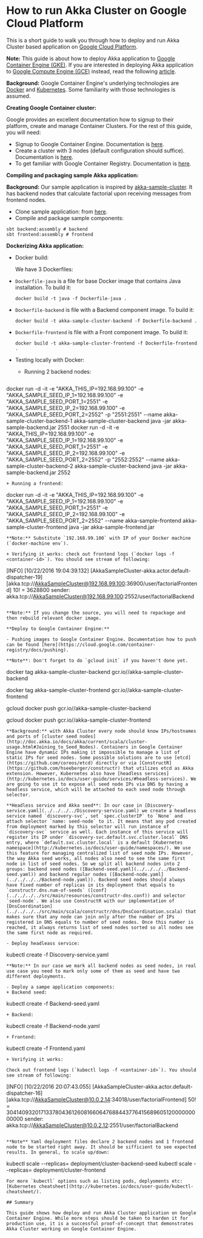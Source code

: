 # How to run Akka Cluster on Google Cloud Platform

This is a short guide to walk you through how to deploy and run Akka Cluster based application on [Google Cloud Platform](https://cloud.google.com/).

**Note:** This guide is about how to deploy Akka application to [Google Container Engine (GKE)](https://cloud.google.com/container-engine/). If you are interested in deploying Akka application to [Google Compute Engine (GCE)](https://cloud.google.com/compute/) instead, read the following [article](https://www.lightbend.com/blog/how-to-run-akka-on-google-compute-engine).

**Background:** Google Container Engine's underlying technologies are [Docker](https://www.docker.com/) and [Kubernetes](http://kubernetes.io/). Some familiarity with those technologies is assumed.

**Creating Google Container cluster:**

Google provides an excellent documentation how to signup to their platform, create and manage Container Clusters. For the rest of this guide, you will need:

- Signup to Google Container Engine. Documentation is [here](https://cloud.google.com/container-engine/docs/quickstart).
- Create a cluster with 3 nodes (default configuration  should suffice). Documentation is [here](https://cloud.google.com/container-engine/docs/clusters/operations).
- To get familiar with Google Container Registry. Documentation is [here](https://cloud.google.com/container-registry/docs/how-to).

**Compiling and packaging sample Akka application:**

**Background:** Our sample application is inspired by [akka-sample-cluster](https://github.com/akka/akka/tree/master/akka-samples/akka-sample-cluster-scala). It has backend nodes that calculate factorial upon receiving messages from frontend nodes.

- Clone sample application: from [here](https://github.com/katrinsharp/akka-sample-cluster-on-googlecontainerengine).
- Compile and package sample components:
```
sbt backend:assembly # backend
sbt frontend:assembly # frontend
```
**Dockerizing Akka application:**

- Docker build:

  We have 3 Dockerfiles:

- `Dockerfile-java` is a file for base Docker image that contains Java installation. To build it:

  ```
  docker build -t java -f Dockerfile-java .
  ```
- `Dockerfile-backend` is file with a Backend component image. To build it:

  ```
  docker build -t akka-sample-cluster-backend -f Dockerfile-backend .
  ```
- `Dockerfile-frontend` is file with a Front component image. To build it:

  ```
  docker build -t akka-sample-cluster-frontend -f Dockerfile-frontend .
  ```
- Testing locally with Docker:

  + Running 2 backend nodes:
  ```
 docker run -d -it -e "AKKA_THIS_IP=192.168.99.100" -e "AKKA_SAMPLE_SEED_IP_1=192.168.99.100" -e "AKKA_SAMPLE_SEED_PORT_1=2551" -e "AKKA_SAMPLE_SEED_IP_2=192.168.99.100" -e "AKKA_SAMPLE_SEED_PORT_2=2552" -p "2551:2551"  --name akka-sample-cluster-backend-1 akka-sample-cluster-backend java -jar akka-sample-backend.jar 2551
 docker run -d -it -e "AKKA_THIS_IP=192.168.99.100" -e "AKKA_SAMPLE_SEED_IP_1=192.168.99.100" -e "AKKA_SAMPLE_SEED_PORT_1=2551" -e "AKKA_SAMPLE_SEED_IP_2=192.168.99.100" -e "AKKA_SAMPLE_SEED_PORT_2=2552" -p "2552:2552"  --name akka-sample-cluster-backend-2 akka-sample-cluster-backend java -jar akka-sample-backend.jar 2552
  ```
  + Running a frontend:
  ```
  docker run -d -it -e "AKKA_THIS_IP=192.168.99.100" -e "AKKA_SAMPLE_SEED_IP_1=192.168.99.100" -e "AKKA_SAMPLE_SEED_PORT_1=2551" -e "AKKA_SAMPLE_SEED_IP_2=192.168.99.100" -e "AKKA_SAMPLE_SEED_PORT_2=2552" --name akka-sample-frontend akka-sample-cluster-frontend java -jar akka-sample-frontend.jar
  ```
  **Note:** Substitute `192.168.99.100` with IP of your Docker machine (`docker-machine env`).

  + Verifying it works: check out frontend logs (`docker logs -f <container-id>`). You should see stream of following:
  ```
  [INFO] [10/22/2016 19:04:39.132] [AkkaSampleCluster-akka.actor.default-dispatcher-19] [akka.tcp://AkkaSampleCluster@192.168.99.100:36900/user/factorialFrontend] 10! = 3628800 sender: akka.tcp://AkkaSampleCluster@192.168.99.100:2552/user/factorialBackend
  ```

**Note:** If you change the source, you will need to repackage and then rebuild relevant docker image.

**Deploy to Google Container Engine:**

- Pushing images to Google Container Engine. Documentation how to push can be found [here](https://cloud.google.com/container-registry/docs/pushing).
  
  **Note**: Don't forget to do `gcloud init` if you haven't done yet.

  ```
  docker tag akka-sample-cluster-backend gcr.io/<your-project-id>/akka-sample-cluster-backend

  docker tag akka-sample-cluster-frontend gcr.io/<your-project-id>/akka-sample-cluster-frontend

  gcloud docker push gcr.io/<your-project-id>/akka-sample-cluster-backend

  gcloud docker push gcr.io/<your-project-id>/akka-sample-cluster-frontend
  ```
**Background:** with Akka Cluster every node should know IPs/hostnames and ports of [cluster seed nodes](http://doc.akka.io/docs/akka/current/scala/cluster-usage.html#Joining_to_Seed_Nodes). Containers in Google Container Engine have dynamic IPs making it impossible to manage a list of static IPs for seed nodes. Some possible solutions are to use [etcd](https://github.com/coreos/etcd) directly or via [ConstructR](https://github.com/hseeberger/constructr) that utilizes etcd as Akka extension. However, Kubernetes also have [headless services](http://kubernetes.io/docs/user-guide/services/#headless-services). We are going to use it to expose all seed node IPs via DNS by having a headless service, which will be attached to each seed node through selector.

**Headless service and Akka seed**: In our case in [Discovery-service.yaml](../../../../Discovery-service.yaml) we create a headless service named `discovery-svc`, set `spec.clusterIP` to `None` and attach selector `name: seed-node` to it. It means that any pod created from deployment marked by this selector will run instance of `discovery-svc` service as well. Each instance of this service will register its IP under `discovery-svc.default.svc.cluster.local` DNS entry, where `default.svc.cluster.local` is a default [Kubernetes namespace](http://kubernetes.io/docs/user-guide/namespaces/). We use this feature for managing centralized list of seed node IPs. However, the way Akka seed works, all nodes also need to see the same first node in list of seed nodes. So we split all backend nodes into 2 groups: backend seed nodes ([Backend-seed.yaml](../../../../Backend-seed.yaml)) and backend regular nodes ([Backend-node.yaml](../../../../Backend-node.yaml)). Backend seed nodes should always have fixed number of replicas in its deployment that equals to `constructr.dns.num-of-seeds` ([conf](../../../../src/main/resources/constructr-dns.conf)) and selector `seed-node`. We also use ConstructR with our implementation of [DnsCoordination](../../../../src/main/scala/constructr/dns/DnsCoordination.scala) that makes sure that any node can join only after the number of IPs registered in DNS equals to number of seed nodes. Once this number is reached, it always returns list of seed nodes sorted so all nodes see the same first node as required.

- Deploy headleass service:
  ```
  kubectl create -f Discovery-service.yaml
  ```
**Note:** In our case we mark all backend nodes as seed nodes, in real use case you need to mark only some of them as seed and have two different deployments.

- Deploy a sampe application components:
  + Backend seed:
  ```
  kubectl create -f Backend-seed.yaml
  ```
  + Backend:
  ```
  kubectl create -f Backend-node.yaml
  ```
  + Frontend:
  ```
  kubectl create -f Frontend.yaml
  ```
  + Verifying it works: 
  
  Check out frontend logs (`kubectl logs -f <container-id>`). You should see stream of following:
  ```
  [INFO] [10/22/2016 20:07:43.055] [AkkaSampleCluster-akka.actor.default-dispatcher-16] [akka.tcp://AkkaSampleCluster@10.0.2.14:34018/user/factorialFrontend] 50! = 30414093201713378043612608166064768844377641568960512000000000000 sender: akka.tcp://AkkaSampleCluster@10.0.2.12:2551/user/factorialBackend
  ```

**Note** Yaml deployment files declare 2 backend nodes and 1 frontend node to be started right away. It should be sifficient to see expected results. In general, to scale up/down:
```
kubectl scale --replicas=<target-number> deployment/cluster-backend-seed
kubectl scale --replicas=<target-number> deployment/cluster-frontend
```
For more `kubectl` options such as listing pods, deplyoments etc: [Kubernetes cheatsheet](http://kubernetes.io/docs/user-guide/kubectl-cheatsheet/).

## Summary

This guide shows how deploy and run Akka Cluster application on Google Container Engine. While more steps should be taken to harden it for production use, it is a successful proof-of-concept that demonstrates Akka Cluster working on Google Container Engine.